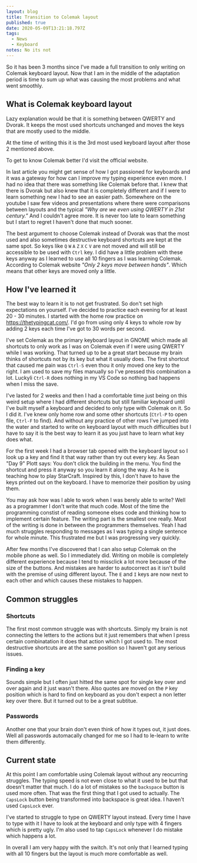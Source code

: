 ```yaml
---
layout: blog
title: Transition to Colemak layout
published: true
date: 2020-05-09T13:21:18.797Z
tags:
  - News
  - Keyboard
notes: No its not
---
```

So it has been 3 months since I've made a full transition to only writing on Colemak keyboard layout. Now that I am in the middle of the adaptation period is time to sum up what was causing the most problems and what went smoothly.

## What is Colemak keyboard layout
Lazy explanation would be that it is something between QWERTY and Dvorak. It keeps the most used shortcuts unchanged and moves the keys that are mostly used to the middle.

At the time of writing this it is the 3rd most used keyboard layout after those 2 mentioned above.

To get to know Colemak better I'd visit the official website.

In last article you might get sense of how I got passioned for keyboards and it was a gateway for how can I improve my typing experience even more. I had no idea that there was something like Colemak before that. I knew that there is Dvorak but also knew that it is completely different and if I were to learn something new I had to see an easier path. Somewhere on the youtube I saw few videos and presentations where there were comparisons between layouts and the typical _"Why are we even using QWERTY in 21st century."_ And I couldn't agree more. It is never too late to learn something but I start to regret I haven't done that much sooner.

The best argument to choose Colemak instead of Dvorak was that the most used and also sometimes destructive keyboard shortcuts are kept at the same spot. So keys like `Q` `W` `A` `Z` `X` `C` `V` are not moved and will still be accessible to be used with `Ctrl` key. I did have a little problem with these keys anyway as I learned to use all 10 fingers as I was learning Colemak. According to Colemak website _"Only 2 keys move between hands"_. Which means that other keys are moved only a little.

## How I've learned it

The best way to learn it is to not get frustrated. So don't set high expectations on yourself. I've decided to practice each evening for at least 20 - 30 minutes. I started with the home row practice on https://thetypingcat.com/. I'd go from using only 4 keys to whole row by adding 2 keys each time I've got to 30 words per second.

I've set Colemak as the primary keyboard layout in GNOME which made all shortcuts to only work as I was on Colemak even if I were using QWERTY while I was working. That turned up to be a great start because my brain thinks of shortcuts not by its key but what it usually does. The first shortcut that caused me pain was `Ctrl-S` even thou it only moved one key to the right. I am used to save my files manually so I've pressed this combination a lot. Luckyli `Ctrl-R` does nothing in my VS Code so nothing bad happens when I miss the save.

I've lasted for 2 weeks and then I had a comfortable time just being on this weird setup where I had different shortcuts but still familiar keyboard until I've built myself a keyboard and decided to only type with Colemak on it. So I did it. I've knew only home row and some other shortcuts (`Ctrl-P` to open file, `Ctrl-F` to find). And without any practice of other rows I've jumped into the water and started to write on keyboard layout with much difficulties but I have to say it is the best way to learn it as you just have to learn what key does what.

For the first week I had a browser tab opened with the keyboard layout so I look up a key and find it that way rather than try out every key. As Sean "Day 9" Plott says: You don't click the building in the menu. You find the shortcut and press it anyway so you learn it along the way. As he is teaching how to play StarCraft. Inspired by this, I don't have to have the keys printed out on the keyboard. I have to memorize their position by using them.

You may ask how was I able to work when I was berely able to write? Well as a programmer I don't write that much code. Most of the time the programming constist of reading someone elses code and thinking how to implement certain feature. The writing part is the smallest one really. Most of the writing is done in between the programmers themselves. Yeah I had much struggles responding to messages as I was typing a single sentence for whole minute. This frustrated me but I was progressing very quickly.

After few months I've discovered that I can also setup Colemak on the mobile phone as well. So I immediately did. Writing on mobile is completely different experience because I tend to missclick a lot more because of the size of the buttons. And mistakes are harder to autocorrect as it isn't build with the premise of using different layout. The `E` and `I` keys are now next to each other and which causes these mistakes to happen.


## Common struggles

### Shortcuts

The first most common struggle was with shortcuts. Simply my brain is not connecting the letters to the actions but it just remembers that when I press certain combinatation it does that action which I got used to. The most destructive shortcuts are at the same position so I haven't got any serious issues.

### Finding a key

Sounds simple but I often just hitted the same spot for single key over and over again and it just wasn't there. Also quotes are moved on the `P` key position which is hard to find on keyboard as you don't expect a non letter key over there. But it turned out to be a great subtitue.

### Passwords

Another one that your brain don't even think of how it types out, it just does. Well all passwords automacally changed for me so I had to le-learn to write them differently.

## Current state

At this point I am comfortable using Colemak layout without any reocurring struggles. The typing speed is not even close to what it used to be but that doesn't matter that much. I do a lot of mistakes so the `backspace` button is used more often. That was the first thing that I got used to actually. The `CapsLock` button being transformed into backspace is great idea. I haven't used `CapsLock` ever.

I've started to struggle to type on QWERTY layout instead. Every time I have to type with it I have to look at the keyboard and only type with 4 fingers which is pretty ugly. I'm also used to tap `CapsLock` whenever I do mistake which happens a lot.

In overall I am very happy with the switch. It's not only that I learned typing with all 10 fingers but the layout is much more comfortable as well.